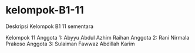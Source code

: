 # kelompok-B1-11
Deskripsi Kelompok B1 11 sementara

Kelompok 11
Anggota 1: Abyyu Abdul Azhim Raihan
Anggota 2: Rani Nirmala Prakoso
Anggota 3: Sulaiman Fawwaz Abdillah Karim
